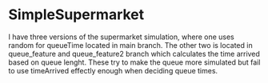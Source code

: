 # SimpleSupermarket
I have three versions of the supermarket simulation, where one uses random for queueTime located in main branch. 
The other two is located in queue_feature and queue_feature2 branch which calculates the time arrived based on queue lenght.
These try to make the queue more simulated but fail to use timeArrived effectly enough when deciding queue times.

